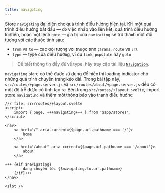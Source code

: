 ```yaml
---
title: navigating
---
```


Store `navigating` đại diện cho quá trình điều hướng hiện tại. Khi một quá trình điều hướng bắt đầu — do việc nhấp vào liên kết, quá trình điều hướng lùi/tiến, hoặc một lệnh `goto` — giá trị của `navigating` sẽ trở thành một đối tượng với các thuộc tính sau:

- `from` và `to` — các đối tượng với thuộc tính `params`, `route` và `url`
- `type` — type của điều hướng, ví dụ `link`, `popstate` hay `goto`

> Để biết thông tin đầy đủ về type, hãy truy cập tài liệu [`Navigation`](https://kit.svelte.dev/docs/types#public-types-navigation).

`navigating` store có thể được sử dụng để hiển thị loading indicator cho những quá trình chuyển trang kéo dài. Trong bài tập này, `src/routes/+page.server.js` và `src/routes/about/+page.server.js` đều có một độ trễ được cố tình tạo ra. Bên trong `src/routes/+layout.svelte`, import store `navigating` và thêm một thông báo vào thanh điều hướng:


```svelte
/// file: src/routes/+layout.svelte
<script>
	import { page, +++navigating+++ } from '$app/stores';
</script>

<nav>
	<a href="/" aria-current={$page.url.pathname === '/'}>
		home
	</a>

	<a href="/about" aria-current={$page.url.pathname === '/about'}>
		about
	</a>

+++	{#if $navigating}
		đang chuyển tới {$navigating.to.url.pathname}
	{/if}+++
</nav>

<slot />
```
